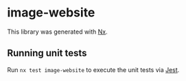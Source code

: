 # image-website

This library was generated with [Nx](https://nx.dev).

## Running unit tests

Run `nx test image-website` to execute the unit tests via [Jest](https://jestjs.io).

